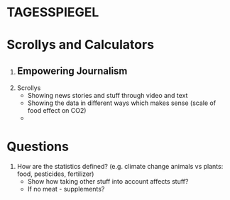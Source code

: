 # TAGESSPIEGEL
# Scrollys and Calculators
1. Empowering Journalism
    - 
1. Scrollys
    - Showing news stories and stuff through video and text
    - Showing the data in different ways which makes sense (scale of food effect on CO2)
    - 

# Questions
1. How are the statistics defined? (e.g. climate change animals vs plants: food, pesticides, fertilizer)
    - Show how taking other stuff into account affects stuff?
    - If no meat - supplements?
